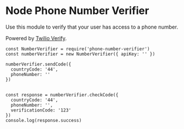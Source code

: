 # Node Phone Number Verifier

Use this module to verify that your user has access to a phone number.

Powered by [Twilio Verify](https://www.twilio.com/verify).

```
const NumberVerifier = require('phone-number-verifier')
const numberVerifier = new NumberVerifier({ apiKey: '' })

numberVerifier.sendCode({
  countryCode: '44',
  phoneNumber: ''
})


const response = numberVerifier.checkCode({
  countryCode: '44',
  phoneNumber: '',
  verificationCode: '123'
})
console.log(response.success)
```
